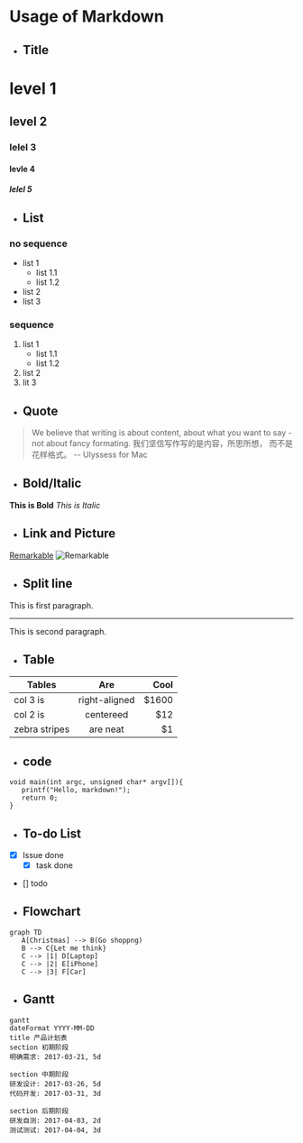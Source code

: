 # Usage of Markdown
- ## Title
# level 1
## level 2
### lelel 3
#### levle 4
##### lelel 5

- ## List
### no sequence
 - list 1
    + list 1.1
    + list 1.2
 - list 2
 - list 3

 ### sequence
 1. list 1
    * list 1.1
    * list 1.2
 2. list 2
 3. lit 3

- ## Quote
> We believe that writing is about content, about what you want to say - not about fancy formating.
> 我们坚信写作写的是内容，所思所想， 而不是花样格式。
> -- Ulyssess for Mac

- ## Bold/Italic
**This is Bold**
*This is Italic*

- ## Link and Picture
[Remarkable](http://remarkableapp.github.io/linux.html)
![Remarkable](http://remarkableapp.github.io/images/remarkable.png)

- ## Split line
This is first paragraph.
 ***
This is second paragraph.

- ## Table

| Tables        | Are           | Cool  |
| ------------- | :-----------: | -----:|
| col 3 is      | right-aligned | $1600 |
| col 2 is      | centereed     | $12   |
| zebra stripes | are neat      | $1    |

- ## code

 ```
 void main(int argc, unsigned char* argv[]){
    printf("Hello, markdown!");
    return 0;
 }
 ```
- ## To-do List
 - [x] Issue done
   * [x] task done
 - [] todo

- ## Flowchart

 ```
 graph TD
    A[Christmas] --> B(Go shoppng)
    B --> C{Let me think}
    C --> |1| D[Laptop]
    C --> |2| E[iPhone]
    C --> |3| F[Car]
 ```

- ## Gantt
 ``` 
 gantt
 dateFormat YYYY-MM-DD
 title 产品计划表
 section 初期阶段 
 明确需求: 2017-03-21, 5d
 
 section 中期阶段
 研发设计: 2017-03-26, 5d
 代码开发: 2017-03-31, 3d
 
 section 后期阶段
 研发自测: 2017-04-03, 2d
 测试测试: 2017-04-04, 3d
 
 ```
